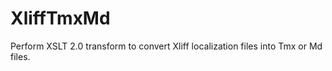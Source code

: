 XliffTmxMd
==========

Perform XSLT 2.0 transform to convert Xliff localization files into Tmx or Md files.
